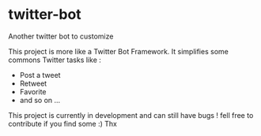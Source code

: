 # twitter-bot
Another twitter bot to customize

This project is more like a Twitter Bot Framework. It simplifies some commons Twitter tasks like :
- Post a tweet
- Retweet
- Favorite
- and so on ...

This project is currently in development and can still have bugs ! fell free to contribute if you find some :)
Thx
